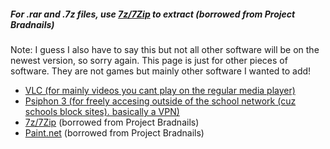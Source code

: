 

##### For .rar and .7z files, use [7z/7Zip](https://drive.google.com/file/d/1by7I72v0vP8VvdlOQaE5SnwC3zSoam6z/view?usp=sharing) to extract (borrowed from Project Bradnails)
Note: I guess I also have to say this but not all other software will be on the newest version, so sorry again.
This page is just for other pieces of software. They are not games but mainly other software I wanted to add!
- [VLC (for mainly videos you cant play on the regular media player)](https://drive.google.com/file/d/1O0rwdtEIzHbdMgwMAixILfp9vUm3pmCD/view?usp=sharing)
- [Psiphon 3 (for freely accesing outside of the school network (cuz schools block sites). basically a VPN)](https://drive.google.com/file/d/1c3oQLuyiUJPmrs9maGl_6AMvZY-lCLUZ/view?usp=sharing)
- [7z/7Zip](https://drive.google.com/file/d/1by7I72v0vP8VvdlOQaE5SnwC3zSoam6z/view?usp=sharing) (borrowed from Project Bradnails)
- [Paint.net](https://drive.google.com/file/d/1_PdT3q3zeT5gBilUMdqR-BaYgpYfnNG3/view?usp=sharing) (borrowed from Project Bradnails)
